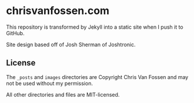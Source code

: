 chrisvanfossen.com
==============

This repository is transformed by Jekyll into a static site when I push it to GitHub.

Site design based off of Josh Sherman of Joshtronic.

License
-------

The `_posts` and `images` directories are Copyright Chris Van Fossen and may not be used without my permission.

All other directories and files are MIT-licensed.
